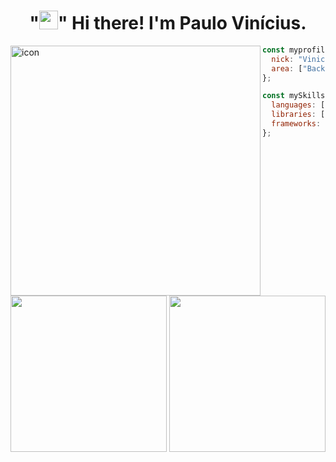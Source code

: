 <!--Hi-->
<h1 align="center">"<img src = "https://raw.githubusercontent.com/MartinHeinz/MartinHeinz/master/wave.gif" width = 30px>" Hi there! I'm Paulo Vinícius.</h1>
<!---->
<img src="https://github.com/user-attachments/assets/4d7e8c50-0fa3-4ad2-a5ef-8bfaf7c752e6" alt="icon" width="400px" align="left">

```js
const myprofile: Developer = {
  nick: "ViniciusInCode",
  area: ["Backend", "Fullstack"],
};

const mySkills: Skills = {
  languages: ["JavaScript", "Python"],
  libraries: ["React", "TensorFlow"],
  frameworks: ["Bootstrap", "Vue.js", "Express.js"]
};
```
<a href="https://github.com/anuraghazra/github-readme-stats">
  <img align="center" src="https://github-readme-stats.vercel.app/api?username=ViniciusInCode&show_icons=true&theme=dark&count_private=true&hide_rank=true&" width="250px"/>
</a>
<a href="https://github.com/anuraghazra/github-readme-stats">
  <img align="right" src="https://github-readme-stats.vercel.app/api/top-langs/?username=ViniciusInCode&layout=normal&theme=dark&show_icons=true" width="250px"/>
</a>
